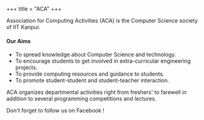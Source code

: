 +++
title = "ACA"
+++


Association for Computing Activities (ACA) is the Computer Science society of IIT Kanpur.

#### Our Aims

* To spread knowledge about Computer Science and technology.
* To encourage students to get involved in extra-curricular engineering projects.
* To provide computing resources and guidance to students.
* To promote student-student and student-teacher interaction.

ACA organizes departmental activities right from freshers' to farewell in addition to several programming competitions and lectures.


Don't forget to follow us on Facebook !
